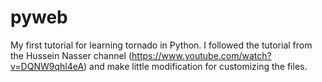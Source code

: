 # pyweb
My first tutorial for learning tornado in Python.
I followed the tutorial from the Hussein Nasser channel (https://www.youtube.com/watch?v=DQNW9qhl4eA) and make little modification for customizing the files.
